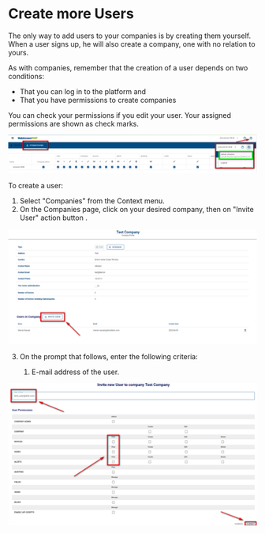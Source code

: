 # Create more Users

The only way to add users to your companies is by creating them yourself. When a user signs up, he will also create a company, one with no relation to yours.

As with companies, remember that the creation of a user depends on two conditions:
- That you can log in to the platform and
- That you have permissions to create companies

You can check your permissions if you edit your user. Your assigned permissions are shown as check marks.

![permissions_table](./permissions_table.png)

To create a user:

1. Select "Companies" from the Context menu. 
2. On the Companies page, click on your desired company, then on "Invite User" action button .

![invite_user](./invite_user.png)

3. On the prompt that follows, enter the following criteria: 

   1. E-mail address of the user. 

![create_user](./create_user.png)


